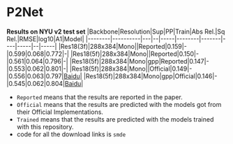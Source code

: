 # P2Net
**Results on NYU v2 test set**
|Backbone|Resolution|Sup|PP|Train|Abs Rel.|Sq Rel.|RMSE|log10|A1|Model|
|--------|----------|---|--|-----|--------|-------|----|-----|--|-----|
|Res18(3f)|288x384|Mono||Reported|0.159|-|0.599|0.068|0.772|-|
|Res18(5f)|288x384|Mono||Reported|0.150|-|0.561|0.064|0.796|-|
|Res18(5f)|288x384|Mono|gpp|Reported|0.147|-|0.553|0.062|0.801|-|
|Res18(5f)|288x384|Mono||Official|0.149|-|0.556|0.063|0.797|[Baidu](https://pan.baidu.com/s/1wpN6O-e453e9n8AJqvG3JA)|
|Res18(5f)|288x384|Mono|gpp|Official|0.146|-|0.545|0.062|0.804|[Baidu](https://pan.baidu.com/s/1wpN6O-e453e9n8AJqvG3JA)|

* `Reported` means that the results are reported in the paper.
* `Official` means that the results are predicted with the models got from their Official Implementations.
* `Trained` means that the results are predicted with the models trained with this repository.
* code for all the download links is `smde`
